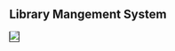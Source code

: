 <h2> Library Mangement System </h2>
<h style="border: 1px solid #000">

<img src="/assets/images/over_view.jpg">